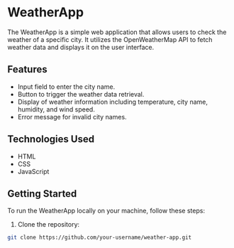 # WeatherApp

The WeatherApp is a simple web application that allows users to check the weather of a specific city. It utilizes the OpenWeatherMap API to fetch weather data and displays it on the user interface.

## Features

- Input field to enter the city name.
- Button to trigger the weather data retrieval.
- Display of weather information including temperature, city name, humidity, and wind speed.
- Error message for invalid city names.

## Technologies Used

- HTML
- CSS
- JavaScript

## Getting Started

To run the WeatherApp locally on your machine, follow these steps:

1. Clone the repository:

```bash
git clone https://github.com/your-username/weather-app.git
